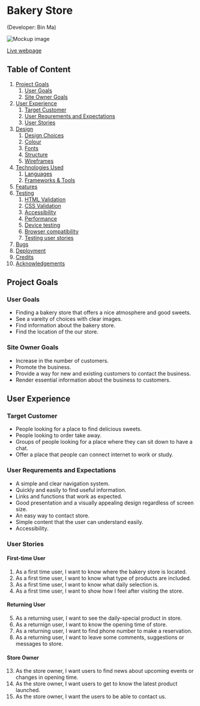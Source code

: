 # Bakery Store
(Developer: Bin Ma)

![Mockup image](docs/am-i-responsive.jpg)

[Live webpage](https://4n4ru.github.io/CI_MS1_BodelschwingherHof/)

## Table of Content

1. [Project Goals](#project-goals)
    1. [User Goals](#user-goals)
    2. [Site Owner Goals](#site-owner-goals)
2. [User Experience](#user-experience)
    1. [Target Customer](#target-customer)
    2. [User Requrements and Expectations](#user-requrements-and-expectations)
    3. [User Stories](#user-stories)
3. [Design](#design)
    1. [Design Choices](#design-choices)
    2. [Colour](#colours)
    3. [Fonts](#fonts)
    4. [Structure](#structure)
    5. [Wireframes](#wireframes)
4. [Technologies Used](#technologies-used)
    1. [Languages](#languages)
    2. [Frameworks & Tools](#frameworks-&-tools)
5. [Features](#features)
6. [Testing](#validation)
    1. [HTML Validation](#HTML-validation)
    2. [CSS Validation](#CSS-validation)
    3. [Accessibility](#accessibility)
    4. [Performance](#performance)
    5. [Device testing](#performing-tests-on-various-devices)
    6. [Browser compatibility](#browser-compatability)
    7. [Testing user stories](#testing-user-stories)
8. [Bugs](#Bugs)
9. [Deployment](#deployment)
10. [Credits](#credits)
11. [Acknowledgements](#acknowledgements)

## Project Goals 

### User Goals
- Finding a bakery store that offers a nice atmosphere and good sweets.
- See a vareity of choices with clear images.
- Find information about the bakery store.
- Find the location of the our store.

### Site Owner Goals
- Increase in the number of customers.
- Promote the business.
- Provide a way for new and existing customers to contact the business.
- Render essential information about the business to customers.

## User Experience

### Target Customer
- People looking for a place to find delicious sweets.
- People looking to order take away.
- Groups of people looking for a place where they can sit down to have a chat.
- Offer a place that people can connect internet to work or study.

### User Requrements and Expectations

- A simple and clear navigation system.
- Quickly and easily to find useful information.
- Links and functions that work as expected.
- Good presentation and a visually appealing design regardless of screen size.
- An easy way to contact store.
- Simple content that the user can understand easily.
- Accessibility.

### User Stories

#### First-time User 
1. As a first time user, I want to know where the bakery store is located.
2. As a first time user, I want to know what type of products are included.
3. As a first time user, I want to know what daily selection is.
4. As a first time user, I want to show how I feel after visiting the store.

#### Returning User
5. As a returning user, I want to see the daily-special product in store.
6. As a returnign user, I want to know the opening time of store.
7. As a returning user, I want to find phone number to make a reservation.
8. As a returning user, I want to leave some comments, suggestions or messages to store.

#### Store Owner 
13. As the store owner, I want users to find news about upcoming events or changes in opening time.
14. As the store owner, I want users to get to know the latest product launched. 
15. As the store owner, I want the users to be able to contact us.
